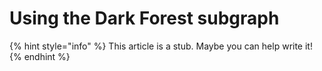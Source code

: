 # Using the Dark Forest subgraph

{% hint style="info" %}
This article is a stub. Maybe you can help write it!
{% endhint %}


